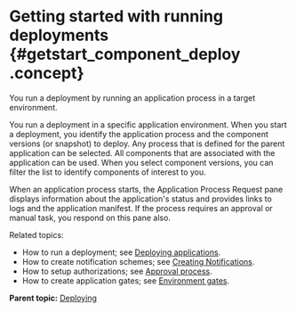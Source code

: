 # Getting started with running deployments {#getstart_component_deploy .concept}

You run a deployment by running an application process in a target environment.

You run a deployment in a specific application environment. When you start a deployment, you identify the application process and the component versions \(or snapshot\) to deploy. Any process that is defined for the parent application can be selected. All components that are associated with the application can be used. When you select component versions, you can filter the list to identify components of interest to you.

When an application process starts, the Application Process Request pane displays information about the application's status and provides links to logs and the application manifest. If the process requires an approval or manual task, you respond on this pane also.

Related topics:

-   How to run a deployment; see [Deploying applications](deployment_ch.md).
-   How to create notification schemes; see [Creating Notifications](../../com.ibm.udeploy.admin.doc/topics/notify_create.md).
-   How to setup authorizations; see [Approval process](app_approvalCreate.md).
-   How to create application gates; see [Environment gates](app_gate.md).

**Parent topic:** [Deploying](../topics/deployment_ov.md)

